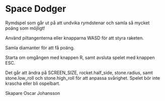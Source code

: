 # Space Dodger
Rymdspel som går ut på att undvika rymdstenar och samla så mycket poäng som möjligt!

Använd piltangenterna eller knapparna WASD för att styra raketen.

Samla diamanter för att få poäng.

Starta om omgången med knappen R, samt avsluta spelet med knappen ESC.

Det går att ändra på SCREEN_SIZE, rocket.half_side, stone.radius, samt stone.low_roll och stone.high_roll för att anpassa svårighet. Spelet bör inte krascha eller bli ospelbart.

Skapare
Oscar Johansson
